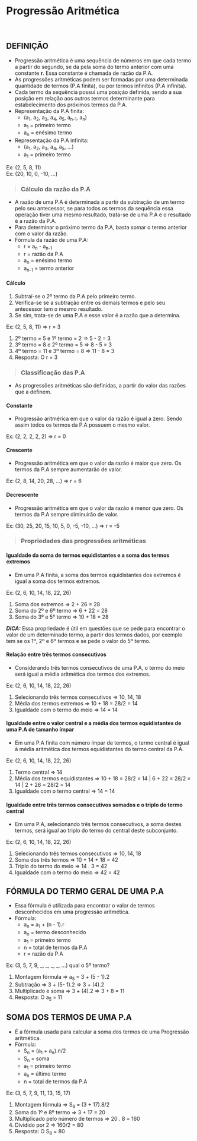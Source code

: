 # Progressão Aritmética

<br>

## DEFINIÇÃO
* Progressão aritmética é uma sequência de números em que cada termo a partir do segundo, se da pela soma do termo anterior com uma constante **r**. Essa constante é chamada de razão da P.A.
* As progressões aritméticas podem ser formadas por uma determinada quantidade de termos (P.A finita), ou por termos infinitos (P.A infinita).
* Cada termo da sequência possui uma posição definida, sendo a sua posição em relação aos outros termos determinante para estabelecimento dos próximos termos da P.A.
* Representação da P.A finita:
  - (a<sub>1</sub>, a<sub>2</sub>, a<sub>3</sub>, a<sub>4</sub>, a<sub>5</sub>, a<sub>n-1</sub>, a<sub>n</sub>)
  - a<sub>1</sub> = primeiro termo
  - a<sub>n</sub> = enésimo termo
* Representação da P.A infinita:
  - (a<sub>1</sub>, a<sub>2</sub>, a<sub>3</sub>, a<sub>4</sub>, a<sub>5</sub>, ...)
  - a<sub>1</sub> = primeiro termo

Ex: (2, 5, 8, 11)  
Ex: (20, 10, 0, -10, ...)

> ### Cálculo da razão da P.A
* A razão de uma P.A é determinada a partir da subtração de um termo pelo seu antecessor, se para todos os termos da sequência essa operação tiver uma mesmo resultado, trata-se de uma P.A e o resultado é a razão da P.A.
* Para determinar o próximo termo da P.A, basta somar o termo anterior com o valor da razão.
* Fórmula da razão de uma P.A:
  - r = a<sub>n</sub> - a<sub>n-1</sub>
  - r = razão da P.A
  - a<sub>n</sub> = enésimo termo
  - a<sub>n-1</sub> = termo anterior

#### Cálculo
1. Subtraí-se o 2º termo da P.A pelo primeiro termo.
2. Verifica-se se a subtração entre os demais termos e pelo seu antecessor tem o mesmo resultado.
3. Se sim, trata-se de uma P.A e esse valor é a razão que a determina.

Ex: (2, 5, 8, 11) => r = 3
1. 2º termo = 5 e 1º termo = 2 => 5 - 2 = 3
2. 3º termo = 8 e 2º termo = 5 => 8 - 5 = 3
3. 4º termo = 11 e 3º termo = 8 => 11 - 8 = 3
4. Resposta: O r = 3

> ### Classificação das P.A
* As progressões aritméticas são definidas, a partir do valor das razões que a definem.

#### Constante
* Progressão aritmérica em que o valor da razão é igual a zero. Sendo assim todos os termos da P.A possuem o mesmo valor.

Ex: (2, 2, 2, 2, 2) => r = 0  

#### Crescente
* Progressão aritmética em que o valor da razão é maior que zero. Os termos da P.A sempre aumentarão de valor.

Ex: (2, 8, 14, 20, 28, ...) => r = 6  

#### Decrescente
* Progressão aritmética em que o valor da razão é menor que zero. Os termos da P.A sempre diminuirão de valor.

Ex: (30, 25, 20, 15, 10, 5, 0, -5, -10, ...) => r = -5  

> ### Propriedades das progressões aritméticas

#### Igualdade da soma de termos equidistantes e a soma dos termos extremos
* Em uma P.A finita, a soma dos termos equidistantes dos extremos é igual a soma dos termos extremos.

Ex: (2, 6, 10, 14, 18, 22, 26)  
1. Soma dos extremos => 2 + 26 = 28
2. Soma do 2º e 6º termo => 6 + 22 = 28
3. Soma do 3º e 5° termo => 10 + 18 = 28

***DICA:*** Essa propriedade é útil em questões que se pede para encontrar o valor de um determinado termo, a partir dos termos dados, por exemplo tem se os 1º, 2º e 6º termos e se pede o valor do 5º termo. 

#### Relação entre três termos consecutivos
* Considerando três termos consecutivos de uma P.A, o termo do meio será igual a média aritmética dos termos dos extremos.

Ex: (2, 6, 10, 14, 18, 22, 26)  
1. Selecionando três termos consecutivos => 10, 14, 18
2. Média dos termos extremos => 10 + 18 = 28/2 = 14
3. Igualdade com o termo do meio => 14 = 14

#### Igualdade entre o valor central e a média dos termos equidistantes de uma P.A de tamanho ímpar
* Em uma P.A finita com número ímpar de termos, o termo central é igual à média aritmética dos termos equidistantes do termo central da P.A.

Ex: (2, 6, 10, 14, 18, 22, 26)  
1. Termo central => 14
2. Média dos termos equidistantes => 10 + 18 = 28/2 = 14 | 6 + 22 = 28/2 = 14 | 2 + 26 = 28/2 = 14
3. Igualdade com o termo central => 14 = 14

#### Igualdade entre três termos consecutivos somados e o triplo do termo central
* Em uma P.A, selecionando três termos consecutivos, a soma destes termos, será igual ao triplo do termo do central deste subconjunto.

Ex: (2, 6, 10, 14, 18, 22, 26)  
1. Selecionando três termos consecutivos => 10, 14, 18
2. Soma dos três termos => 10 + 14 + 18 = 42
3. Triplo do termo do meio => 14 . 3 = 42
4. Igualdade com o termo do meio => 42 = 42

## FÓRMULA DO TERMO GERAL DE UMA P.A
* Essa fórmula é utilizada para encontrar o valor de termos desconhecidos em uma progressão aritmética.
* Fórmula:
  - a<sub>n</sub> = a<sub>1</sub> + (n - 1).r
  - a<sub>n</sub> = termo desconhecido
  - a<sub>1</sub> = primeiro termo
  - n = total de termos da P.A
  - r = razão da P.A

Ex: (3, 5, 7, 9, _, _, _, _, ...) qual o 5º termo?

1. Montagem fórmula => a<sub>5</sub> = 3 + (5 - 1).2
2. Subtração => 3 + (5- 1).2 => 3 + (4).2
3. Multiplicado e soma => 3 + (4).2 => 3 + 8 = 11
4. Resposta: O a<sub>5</sub> = 11

## SOMA DOS TERMOS DE UMA P.A
* É a fórmula usada para calcular a soma dos termos de uma Progressão aritmética.
* Fórmula:
  - S<sub>n</sub> = (a<sub>1</sub> + a<sub>n</sub>).n/2
  - S<sub>n</sub> = soma
  - a<sub>1</sub> = primeiro termo
  - a<sub>n</sub> = último termo
  - n = total de termos da P.A

Ex: (3, 5, 7, 9, 11, 13, 15, 17)

1. Montagem fórmula => S<sub>8</sub> = (3 + 17).8/2 
2. Soma do 1º e 8º termo => 3 + 17 = 20
3. Multiplicado pelo número de termos => 20 . 8 = 160
4. Dividido por 2 => 160/2 = 80
5. Resposta: O S<sub>8</sub> = 80
